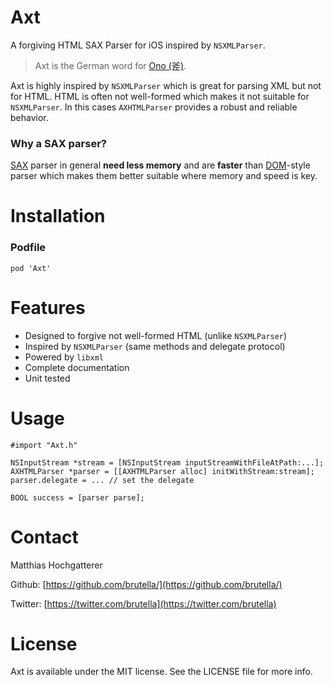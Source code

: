# Axt

A forgiving HTML SAX Parser for iOS inspired by `NSXMLParser`.

> Axt is the German word for [Ono (斧)][Ono].

Axt is highly inspired by `NSXMLParser` which is great for parsing XML but not for HTML. HTML is often not well-formed which makes it not suitable for `NSXMLParser`. In this cases `AXHTMLParser` provides a robust and reliable behavior.

### Why a SAX parser?

[SAX](http://www.saxproject.org) parser in general **need less memory** and are **faster** than [DOM](http://en.wikipedia.org/wiki/Document_Object_Model)-style parser which makes them better suitable where memory and speed is key.

# Installation


### Podfile

    pod 'Axt'

# Features

- Designed to forgive not well-formed HTML (unlike `NSXMLParser`)
- Inspired by `NSXMLParser` (same methods and delegate protocol)
- Powered by `libxml`
- Complete documentation
- Unit tested

# Usage

    #import "Axt.h"
    
    NSInputStream *stream = [NSInputStream inputStreamWithFileAtPath:...];
    AXHTMLParser *parser = [[AXHTMLParser alloc] initWithStream:stream];
    parser.delegate = ... // set the delegate
    
    BOOL success = [parser parse];

# Contact

Matthias Hochgatterer

Github: [https://github.com/brutella/](https://github.com/brutella/)

Twitter: [https://twitter.com/brutella](https://twitter.com/brutella)


# License

Axt is available under the MIT license. See the LICENSE file for more info.

[Ono]: https://github.com/mattt/Ono